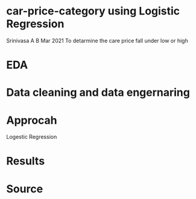 # car-price-category using Logistic Regression
Srinivasa A B 
Mar 2021
To detarmine the care price fall under low or high
 # EDA
 # Data cleaning and data engernaring 
 # Approcah  
  Logestic Regression 
 # Results 
 # Source
 
